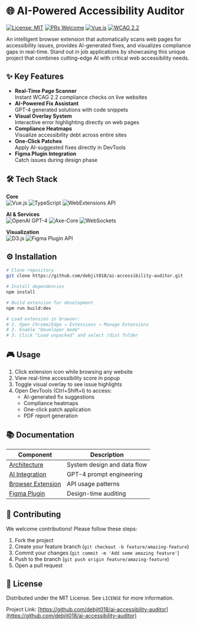 # 🌐 AI-Powered Accessibility Auditor

[![License: MIT](https://img.shields.io/badge/License-MIT-yellow.svg)](https://opensource.org/licenses/MIT)
[![PRs Welcome](https://img.shields.io/badge/PRs-welcome-brightgreen.svg)](https://github.com/yourusername/accessibility-auditor/pulls)
[![Vue.js](https://img.shields.io/badge/Framework-Vue.js-4FC08D.svg)](https://vuejs.org/)
[![WCAG 2.2](https://img.shields.io/badge/Compliance-WCAG_2.2-005A9C.svg)](https://www.w3.org/WAI/standards-guidelines/wcag/)

An intelligent browser extension that automatically scans web pages for accessibility issues, provides AI-generated fixes, and visualizes compliance gaps in real-time. Stand out in job applications by showcasing this unique project that combines cutting-edge AI with critical web accessibility needs.




## ✨ Key Features

- **Real-Time Page Scanner**  
  Instant WCAG 2.2 compliance checks on live websites
- **AI-Powered Fix Assistant**  
  GPT-4 generated solutions with code snippets
- **Visual Overlay System**  
  Interactive error highlighting directly on web pages
- **Compliance Heatmaps**  
  Visualize accessibility debt across entire sites
- **One-Click Patches**  
  Apply AI-suggested fixes directly in DevTools
- **Figma Plugin Integration**  
  Catch issues during design phase

## 🛠️ Tech Stack

**Core**  
![Vue.js](https://img.shields.io/badge/-Vue.js-4FC08D?logo=vue.js&logoColor=white)
![TypeScript](https://img.shields.io/badge/-TypeScript-3178C6?logo=typescript&logoColor=white)
![WebExtensions API](https://img.shields.io/badge/-WebExtensions-4285F4?logo=google-chrome&logoColor=white)

**AI & Services**  
![OpenAI GPT-4](https://img.shields.io/badge/-GPT--4-412991?logo=openai&logoColor=white)
![Axe-Core](https://img.shields.io/badge/-Axe--Core-F04E23?logo=accessibility&logoColor=white)
![WebSockets](https://img.shields.io/badge/-WebSockets-010101?logo=socket.io&logoColor=white)

**Visualization**  
![D3.js](https://img.shields.io/badge/-D3.js-F9A03C?logo=d3.js&logoColor=white)
![Figma Plugin API](https://img.shields.io/badge/-Figma_Plugin-0ACF83?logo=figma&logoColor=white)

## ⚙️ Installation

```bash
# Clone repository
git clone https://github.com/debjit018/ai-accessibility-auditor.git

# Install dependencies
npm install

# Build extension for development
npm run build:dev

# Load extension in browser:
# 1. Open Chrome/Edge → Extensions → Manage Extensions
# 2. Enable "Developer mode"
# 3. Click "Load unpacked" and select /dist folder
```

## 🎮 Usage

1. Click extension icon while browsing any website
2. View real-time accessibility score in popup
3. Toggle visual overlay to see issue highlights
4. Open DevTools (Ctrl+Shift+I) to access:
   - AI-generated fix suggestions
   - Compliance heatmaps
   - One-click patch application
   - PDF report generation

## 📚 Documentation

| Component         | Description                          |
|-------------------|--------------------------------------|
| [Architecture](docs/ARCHITECTURE.md) | System design and data flow |
| [AI Integration](docs/AI_INTEGRATION.md) | GPT-4 prompt engineering |
| [Browser Extension](docs/EXTENSION_GUIDE.md) | API usage patterns |
| [Figma Plugin](docs/FIGMA_PLUGIN.md) | Design-time auditing |

## 🤝 Contributing

We welcome contributions! Please follow these steps:

1. Fork the project
2. Create your feature branch (`git checkout -b feature/amazing-feature`)
3. Commit your changes (`git commit -m 'Add some amazing feature'`)
4. Push to the branch (`git push origin feature/amazing-feature`)
5. Open a pull request



## 📄 License

Distributed under the MIT License. See `LICENSE` for more information.

Project Link: [https://github.com/debjit018/ai-accessibility-auditor](https://github.com/debjit018/ai-accessibility-auditor)

